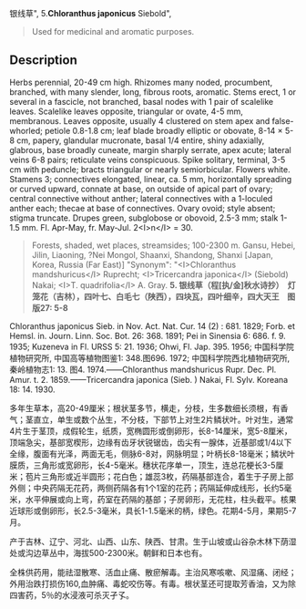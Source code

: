 银线草",
5.**Chloranthus japonicus** Siebold",

> Used for medicinal and aromatic purposes.

## Description
Herbs perennial, 20-49 cm high. Rhizomes many noded, procumbent, branched, with many slender, long, fibrous roots, aromatic. Stems erect, 1 or several in a fascicle, not branched, basal nodes with 1 pair of scalelike leaves. Scalelike leaves opposite, triangular or ovate, 4-5 mm, membranous. Leaves opposite, usually 4 clustered on stem apex and false-whorled; petiole 0.8-1.8 cm; leaf blade broadly elliptic or obovate, 8-14 ×  5-8 cm, papery, glandular mucronate, basal 1/4 entire, shiny adaxially, glabrous, base broadly cuneate, margin sharply serrate, apex acute; lateral veins 6-8 pairs; reticulate veins conspicuous. Spike solitary, terminal, 3-5 cm with peduncle; bracts triangular or nearly semiorbicular. Flowers white. Stamens 3; connectives elongated, linear, ca. 5 mm, horizontally spreading or curved upward, connate at base, on outside of apical part of ovary; central connective without anther; lateral connectives with a 1-loculed anther each; thecae at base of connectives. Ovary ovoid; style absent; stigma truncate. Drupes green, subglobose or obovoid, 2.5-3 mm; stalk 1-1.5 mm. Fl. Apr-May, fr. May-Jul. 2&lt;I&gt;n&lt;/I&gt; = 30.

> Forests, shaded, wet places, streamsides; 100-2300 m. Gansu, Hebei, Jilin, Liaoning, ?Nei Mongol, Shaanxi, Shandong, Shanxi [Japan, Korea, Russia (Far East)]
  "Synonym": "&lt;I&gt;Chloranthus mandshuricus&lt;/I&gt; Ruprecht; &lt;I&gt;Tricercandra japonica&lt;/I&gt; (Siebold) Nakai; &lt;I&gt;T. quadrifolia&lt;/I&gt; A. Gray.
**5. 银线草（程[执/金]秋水诗抄）　灯笼花（吉林），四叶七、白毛七（陕西），四块瓦，四叶细辛，四大天王　图版27: 5-8**

Chloranthus japonicus Sieb. in Nov. Act. Nat. Cur. 14 (2) : 681. 1829; Forb. et Hemsl. in. Journ. Linn. Soc. Bot. 26: 368. 1891; Pei in Sinensia 6: 686. f. 9. 1935; Kuzeneva in Fl. URSS 5: 21. 1936; Ohwi, Fl. Jap. 395. 1956; 中国科学院植物研究所, 中国高等植物图鉴1: 348.图696. 1972; 中国科学院西北植物研究所, 秦岭植物志1: 13. 图4. 1974.——Chloranthus mandshuricus Rupr. Dec. Pl. Amur. t. 2. 1859.——Tricercandra japonica (Sieb. ) Nakai, Fl. Sylv. Koreana 18: 14. 1930.

多年生草本，高20-49厘米；根状茎多节，横走，分枝，生多数细长须根，有香气；茎直立，单生或数个丛生，不分枝，下部节上对生2片鳞状叶。叶对生，通常4片生于茎顶，成假轮生，纸质，宽椭圆形或倒卵形，长8-14厘米，宽5-8厘米，顶端急尖，基部宽楔形，边缘有齿牙状锐锯齿，齿尖有一腺体，近基部或1/4以下全缘，腹面有光泽，两面无毛，侧脉6-8对，网脉明显；叶柄长8-18毫米；鳞状叶膜质，三角形或宽卵形，长4-5毫米。穗状花序单一，顶生，连总花梗长3-5厘米；苞片三角形或近半圆形；花白色；雄蕊3枚，药隔基部连合，着生于子房上部外侧；中央药隔无花药，两侧药隔各有1个1室的花药；药隔延伸成线形，长约5毫米，水平伸展或向上弯，药室在药隔的基部；子房卵形，无花柱，柱头截平。核果近球形或倒卵形，长2.5-3毫米，具长1-1.5毫米的柄，绿色。花期4-5月，果期5-7月。

产于吉林、辽宁、河北、山西、山东、陕西、甘肃。生于山坡或山谷杂木林下荫湿处或沟边草丛中，海拔500-2300米。朝鲜和日本也有。

全株供药用，能祛湿散寒、活血止痛、散瘀解毒。主治风寒咳嗽、风湿痛、闭经；外用治跌打损伤160,血肿痛、毒蛇咬伤等。有毒。根状茎还可提取芳香油，又为除四害药，5％的水浸液可杀灭孑孓。
